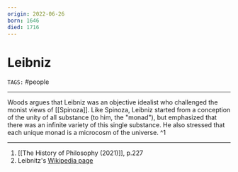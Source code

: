 ```yaml
---
origin: 2022-06-26
born: 1646
died: 1716
---
```

# Leibniz
`TAGS:` #people 

---
Woods argues that Leibniz was an objective idealist who challenged the monist views of [[Spinoza]]. Like Spinoza, Leibniz started from a conception of the unity of all substance (to him, the "monad"), but emphasized that there was an infinite variety of this single substance. He also stressed that each unique monad is a microcosm of the universe. ^1

---
1. [[The History of Philosophy (2021)]], p.227
2. Leibnitz's [Wikipedia page](https://en.wikipedia.org/wiki/Gottfried_Wilhelm_Leibniz)